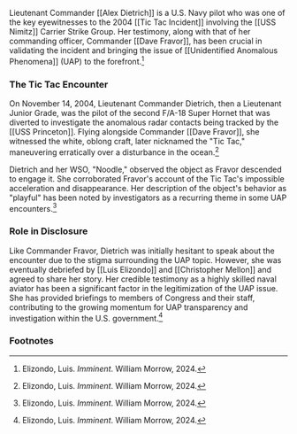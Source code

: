 Lieutenant Commander [[Alex Dietrich]] is a U.S. Navy pilot who was one of the key eyewitnesses to the 2004 [[Tic Tac Incident]] involving the [[USS Nimitz]] Carrier Strike Group. Her testimony, along with that of her commanding officer, Commander [[Dave Fravor]], has been crucial in validating the incident and bringing the issue of [[Unidentified Anomalous Phenomena]] (UAP) to the forefront.[^1]

### The Tic Tac Encounter

On November 14, 2004, Lieutenant Commander Dietrich, then a Lieutenant Junior Grade, was the pilot of the second F/A-18 Super Hornet that was diverted to investigate the anomalous radar contacts being tracked by the [[USS Princeton]]. Flying alongside Commander [[Dave Fravor]], she witnessed the white, oblong craft, later nicknamed the "Tic Tac," maneuvering erratically over a disturbance in the ocean.[^1]

Dietrich and her WSO, "Noodle," observed the object as Fravor descended to engage it. She corroborated Fravor's account of the Tic Tac's impossible acceleration and disappearance. Her description of the object's behavior as "playful" has been noted by investigators as a recurring theme in some UAP encounters.[^1]

### Role in Disclosure

Like Commander Fravor, Dietrich was initially hesitant to speak about the encounter due to the stigma surrounding the UAP topic. However, she was eventually debriefed by [[Luis Elizondo]] and [[Christopher Mellon]] and agreed to share her story. Her credible testimony as a highly skilled naval aviator has been a significant factor in the legitimization of the UAP issue. She has provided briefings to members of Congress and their staff, contributing to the growing momentum for UAP transparency and investigation within the U.S. government.[^1]

### Footnotes
[^1]: Elizondo, Luis. *Imminent*. William Morrow, 2024.
